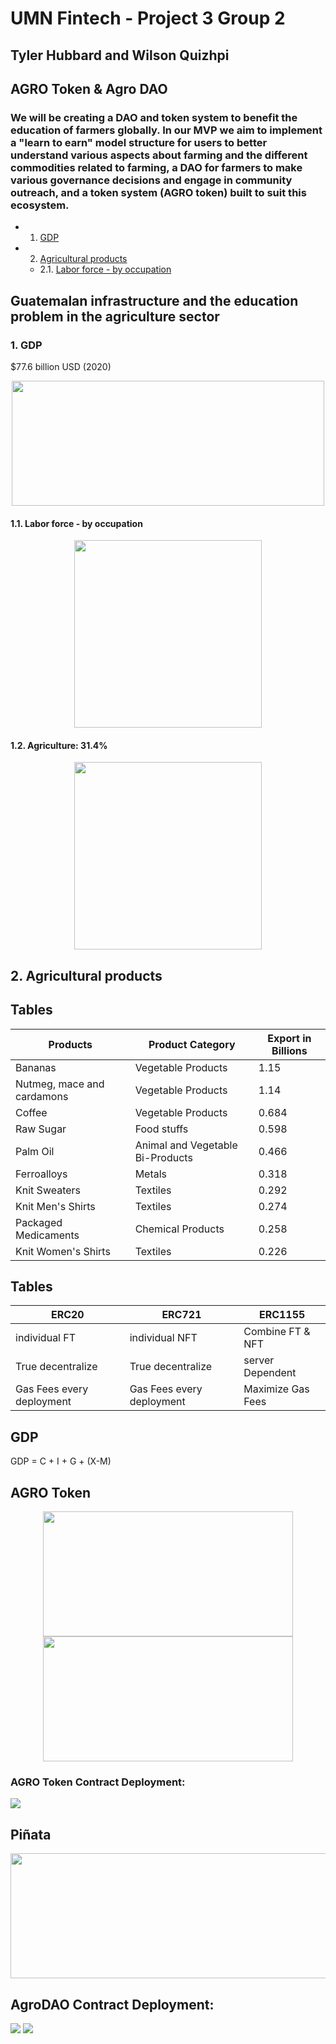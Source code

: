 # UMN Fintech - Project 3 Group 2
## Tyler Hubbard and Wilson Quizhpi
## AGRO Token & Agro DAO

### We will be creating a DAO and token system to benefit the education of farmers globally. In our MVP we aim to implement a "learn to earn" model structure for users to better understand various aspects about farming and the different commodities related to farming, a DAO for farmers to make various governance decisions and engage in community outreach, and a token system (AGRO token) built to suit this ecosystem.

<!-- vscode-markdown-toc -->
* 1. [GDP](#GDP)
* 2. [Agricultural products](#Agriculturalproducts)
  * 2.1. [Labor force - by occupation](#Laborforce-byoccupation)

<!-- vscode-markdown-toc-config
	numbering=true
	autoSave=true
	/vscode-markdown-toc-config -->
<!-- /vscode-markdown-toc -->
## Guatemalan infrastructure and the education problem in the agriculture sector
   
###  1. <a name='GDP'></a>GDP
$77.6 billion USD (2020)
  <p align="center">
<img width="500" height="200" src="images/GDP.png">
  
  ####  1.1. <a name='Laborforce-byoccupation'></a>Labor force - by occupation      
 <p align="center">
<img width="300"  src="images/laborForce.png">

#### 1.2. Agriculture: 31.4%
  
 <p align="center">
<img width="300"  src="images/gdp_sector.png">
   



         
##  2. <a name='Agriculturalproducts'></a>Agricultural products

## Tables
Products | Product Category | Export in Billions
---| ---| ---|
Bananas	 | Vegetable Products | 1.15
Nutmeg, mace and cardamons | Vegetable Products | 1.14
Coffee |Vegetable Products | 0.684
Raw Sugar| Food stuffs | 0.598
Palm Oil| Animal and Vegetable Bi-Products| 0.466
Ferroalloys	 | Metals | 0.318
Knit Sweaters | Textiles	 | 0.292
Knit Men's Shirts | Textiles | 0.274
Packaged Medicaments | Chemical Products |0.258
Knit Women's Shirts|Textiles	 | 0.226
	                                        
                                          
## Tables
ERC20 | ERC721 | ERC1155
---| ---| ---|
individual FT	 | individual NFT  | Combine FT & NFT
True decentralize|True decentralize | server Dependent
Gas Fees every deployment  |Gas Fees every deployment| Maximize Gas Fees

## GDP
GDP = C + I + G + (X-M)
## AGRO Token
</head>
<body>
    <div>
        <p align="center">
<img width="400" height="200" src="images/token1.jpg"><img width="400" height="200" src="images/token2.jpg">
        </p>





### AGRO Token Contract Deployment:
![](https://github.com/farmerplants/Project3_Group2/blob/main/images/Screen%20Shot%202022-06-07%20at%2011.29.46%20PM.png?raw=true)
## Piñata
<img width="800" height="200" src="images/pinata.jpg">
      
## AgroDAO Contract Deployment:
![](https://github.com/farmerplants/Project3_Group2/blob/main/images/Screen%20Shot%202022-06-07%20at%2011.51.59%20PM.png?raw=true)
![](https://github.com/farmerplants/Project3_Group2/blob/main/images/Screen%20Shot%202022-06-07%20at%2011.54.44%20PM.png?raw=true)
